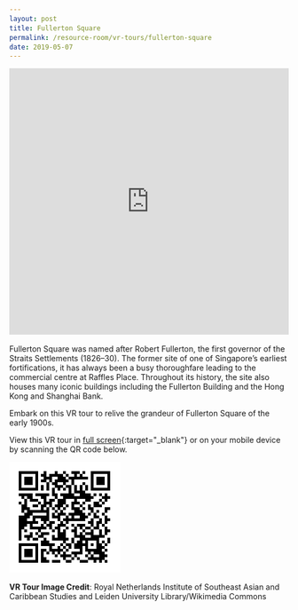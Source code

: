 ```yaml
---
layout: post
title: Fullerton Square
permalink: /resource-room/vr-tours/fullerton-square
date: 2019-05-07
---
```


<iframe width="100%" height="480px" src="https://poly.google.com/view/7ZR3-woHeyf/embed?chrome=min" frameborder="0" style="border:none;" allowvr="yes" allow="vr; xr; accelerometer; magnetometer; gyroscope; autoplay;" allowfullscreen mozallowfullscreen="true" webkitallowfullscreen="true" onmousewheel="" ></iframe>

Fullerton Square was named after Robert Fullerton, the first governor of the Straits Settlements (1826–30). The former site of one of Singapore’s earliest fortifications, it has always been a busy thoroughfare leading to the commercial centre at Raffles Place. Throughout its history, the site also houses many iconic buildings including the Fullerton Building and the Hong Kong and Shanghai Bank.

Embark on this VR tour to relive the grandeur of Fullerton Square of the early 1900s.

View this VR tour in [full screen](https://poly.google.com/u/1/view/7ZR3-woHeyf){:target="_blank"} or on your mobile device by scanning the QR code below.

<img src="/images/qr-code-vr-fullerton.png" alt="qr-code-vr-fullerton" style="width:200px;" />

**VR Tour Image Credit**: Royal Netherlands Institute of Southeast Asian and Caribbean Studies and Leiden University Library/Wikimedia Commons
